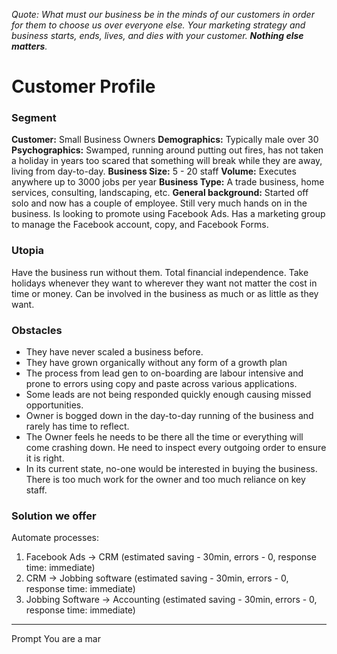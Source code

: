 *Quote: What must our business be in the minds of our customers in order for them to choose us over everyone else. Your marketing strategy and business starts, ends, lives, and dies with your customer. **Nothing else matters**.*
# Customer Profile
### Segment
**Customer:** Small Business Owners
**Demographics:** Typically male over 30
**Psychographics:** Swamped, running around putting out fires, has not taken a holiday in years too scared that something will break while they are away, living from day-to-day.
**Business Size:** 5 - 20 staff
**Volume:** Executes anywhere up to 3000 jobs per year
**Business Type:** A trade business, home services, consulting, landscaping, etc.
**General background:** Started off solo and now has a couple of employee. Still very much hands on in the business. Is looking to promote using Facebook Ads. Has a marketing group to manage the Facebook account, copy, and Facebook Forms. 
### Utopia
Have the business run without them. Total financial independence. Take holidays whenever they want to wherever they want not matter the cost in time or money.
Can be involved in the business as much or as little as they want. 
### Obstacles
- They have never scaled a business before.
- They have grown organically without any form of a growth plan
- The process from lead gen to on-boarding are labour intensive and prone to errors using copy and paste across various applications.
- Some leads are not being responded quickly enough causing missed opportunities.
- Owner is bogged down in the day-to-day running of the business and rarely has time to reflect.
- The Owner feels he needs to be there all the time or everything will come crashing down. He need to inspect every outgoing order to ensure it is right.
- In its current state, no-one would be interested in buying the business. There is too much work for the owner and too much reliance on key staff.
### Solution we offer
Automate processes:
1. Facebook Ads -> CRM (estimated saving - 30min, errors - 0, response time: immediate)
2. CRM -> Jobbing software (estimated saving - 30min, errors - 0, response time: immediate)
3. Jobbing Software -> Accounting  (estimated saving - 30min, errors - 0, response time: immediate)

---

Prompt
You are a mar
